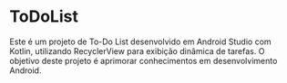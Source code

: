 # ToDoList
Este é um projeto de To-Do List desenvolvido em Android Studio com Kotlin, utilizando RecyclerView para exibição dinâmica de tarefas. O objetivo deste projeto é aprimorar conhecimentos em desenvolvimento Android.
